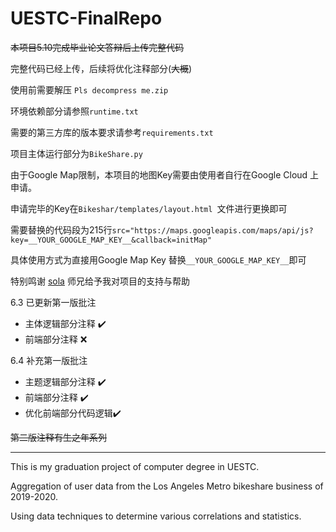 # UESTC-FinalRepo

~~本项目5.10完成毕业论文答辩后上传完整代码~~

完整代码已经上传，后续将优化注释部分(~~大概~~)

使用前需要解压 ``Pls decompress me.zip``

环境依赖部分请参照``runtime.txt``

需要的第三方库的版本要求请参考``requirements.txt``

项目主体运行部分为``BikeShare.py``

由于Google Map限制，本项目的地图Key需要由使用者自行在Google Cloud 上申请。

申请完毕的Key在``Bikeshar/templates/layout.html ``文件进行更换即可

需要替换的代码段为215行``src="https://maps.googleapis.com/maps/api/js?key=__YOUR_GOOGLE_MAP_KEY__&callback=initMap"``

具体使用方式为直接用Google Map Key 替换``__YOUR_GOOGLE_MAP_KEY__``即可

特别鸣谢  [sola](https://github.com/unlimitedsola)  师兄给予我对项目的支持与帮助

6.3 已更新第一版批注 
- 主体逻辑部分注释 ✔️
- 前端部分注释 :x:

6.4 补充第一版批注
- 主题逻辑部分注释 ✔️
- 前端部分注释 ✔️
- 优化前端部分代码逻辑:heavy_check_mark:

~~第二版注释有生之年系列~~

---


This is my graduation project of computer degree in UESTC.


Aggregation of user data from the Los Angeles Metro bikeshare business of 2019-2020.


Using data techniques to determine various correlations and statistics.
